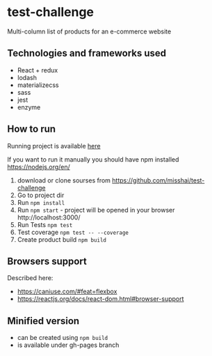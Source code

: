# test-challenge

Multi-column list of products for an e-commerce website

## Technologies and frameworks used
* React + redux
* lodash
* materializecss
* sass
* jest
* enzyme

## How to run
Running project is available [here](https://misshai.github.io/test-challenge/)

If you want to run it manually you should have npm installed https://nodejs.org/en/
1. download or clone sourses from https://github.com/misshai/test-challenge
2. Go to project dir
3. Run ```npm install```
4. Run ```npm start``` - project will be opened in your browser http://localhost:3000/
5. Run Tests ```npm test```
6. Test coverage ```npm test -- --coverage```
7. Create product build ```npm build```

## Browsers support
Described here:
* https://caniuse.com/#feat=flexbox
* https://reactjs.org/docs/react-dom.html#browser-support

## Minified version
* can be created using ```npm build```
* is available under gh-pages branch
